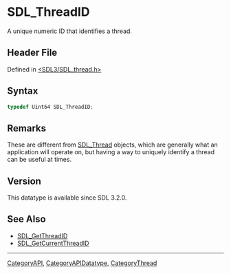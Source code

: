 # SDL_ThreadID

A unique numeric ID that identifies a thread.

## Header File

Defined in [<SDL3/SDL_thread.h>](https://github.com/libsdl-org/SDL/blob/main/include/SDL3/SDL_thread.h)

## Syntax

```c
typedef Uint64 SDL_ThreadID;
```

## Remarks

These are different from [SDL_Thread](SDL_Thread) objects, which are
generally what an application will operate on, but having a way to uniquely
identify a thread can be useful at times.

## Version

This datatype is available since SDL 3.2.0.

## See Also

- [SDL_GetThreadID](SDL_GetThreadID)
- [SDL_GetCurrentThreadID](SDL_GetCurrentThreadID)






----
[CategoryAPI](CategoryAPI), [CategoryAPIDatatype](CategoryAPIDatatype), [CategoryThread](CategoryThread)

